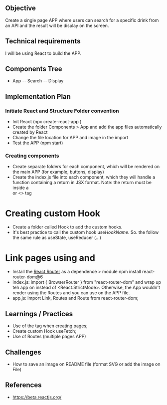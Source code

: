## Objective

Create a single page APP where users can search for a specific drink from an API and the result will be display on the screen.

<!-- <img alt="plan" src="/cocktail_api/src/images/API_MVP.png" /> // Not working -->

## Technical requirements

I will be using React to build the APP.

## Components Tree

- App
  -- Search
  -- Display

## Implementation Plan

### Initiate React and Structure Folder convention

- Init React (npx create-react-app <react-app-name>)
- Create the folder Components > App and add the app files automatically created by React
- Change the file location for APP and image in the import
- Test the APP (npm start)

### Creating components

- Create separate folders for each component, which will be rendered on the main APP (for example, buttons, display)
- Create the index.js file into each component, which they will handle a function containing a return in JSX format.
  Note: the return must be inside a <div> or <> tag

# Creating custom Hook

- Create a folder called Hook to add the custom hooks.
- It's best practice to call the custom hook use<i>HookName</i>. So. the follow the same rule as useState, useReducer (...)

# Link pages using <Link> and <Routes>

- Install the [React Router](https://reactrouter.com/docs/en/v6/getting-started/installation) as a dependence > module npm install react-router-dom@6
- index.js:
  import { BrowserRouter } from "react-router-dom" and wrap up teh app on <BrowserRouter> instead of <React.StrictMode>. Otherwise, the App wouldn't render using the Routes and you can use on the APP file.
- app.js:
  import Link, Routes and Route from react-router-dom;

## Learnings / Practices

- Use of the tag <Headers> when creating pages;
- Create custom Hook useFetch;
- Use of Routes (multiple pages APP)

## Challenges

- How to save an image on README file (format SVG or add the image on File)

## References

- https://beta.reactjs.org/
